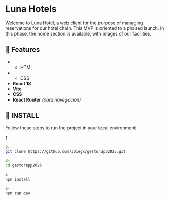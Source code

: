 
# Luna Hotels

Welcome to Luna Hotel, a web client for the purpose of managing reservations for our hotel chain. This MVP is oriented to a phased launch. In this phase, the home section is available, with images of our facilities.

## 🌟 Features

- * HTML
- * CSS
- **React 18**
- **Vite**
- **CSS**
- **React Router** *(para navegación)*

## 🔧 INSTALL

Follow these steps to run the project in your local environment

1-
```bash
2-
git clone https://github.com/JDiegx/gestorapp2025.git

3-
cd gestorapp2025

4-
npm install

5-
npm run dev
```